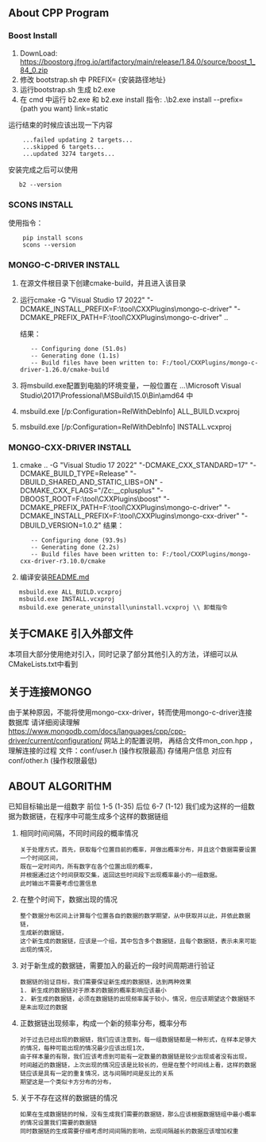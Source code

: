 ## About CPP Program
### Boost Install
1. DownLoad: https://boostorg.jfrog.io/artifactory/main/release/1.84.0/source/boost_1_84_0.zip
2. 修改 bootstrap.sh 中 PREFIX= {安装路径地址}
3. 运行bootstrap.sh 生成 b2.exe
4. 在 cmd 中运行 b2.exe 和 b2.exe install 
   指令: .\b2.exe install --prefix={path you want} link=static

运行结束的时候应该出现一下内容
```
    ...failed updating 2 targets... 
    ...skipped 6 targets...
    ...updated 3274 targets...
```
安装完成之后可以使用
```
   b2 --version
```

### SCONS INSTALL
使用指令：
```
    pip install scons  
    scons --version
```

### MONGO-C-DRIVER INSTALL
1. 在源文件根目录下创建cmake-build，并且进入该目录
2. 运行cmake -G "Visual Studio 17 2022" "-DCMAKE_INSTALL_PREFIX=F:\tool\CXXPlugins\mongo-c-driver" "-DCMAKE_PREFIX_PATH=F:\tool\CXXPlugins\mongo-c-driver"  .. 

   结果：
   ```
      -- Configuring done (51.0s)  
      -- Generating done (1.1s)
      -- Build files have been written to: F:/tool/CXXPlugins/mongo-c-driver-1.26.0/cmake-build
   ```
   
3. 将msbuild.exe配置到电脑的环境变量，一般位置在 ...\Microsoft Visual Studio\2017\Professional\MSBuild\15.0\Bin\amd64 中
4. msbuild.exe  [/p:Configuration=RelWithDebInfo] ALL_BUILD.vcxproj
5. msbuild.exe  [/p:Configuration=RelWithDebInfo] INSTALL.vcxproj


### MONGO-CXX-DRIVER INSTALL
1. cmake .. -G "Visual Studio 17 2022" "-DCMAKE_CXX_STANDARD=17" "-DCMAKE_BUILD_TYPE=Release" "-DBUILD_SHARED_AND_STATIC_LIBS=ON" -DCMAKE_CXX_FLAGS="/Zc:__cplusplus" "-DBOOST_ROOT=F:\tool\CXXPlugins\boost" "-DCMAKE_PREFIX_PATH=F:\tool\CXXPlugins\mongo-c-driver" "-DCMAKE_INSTALL_PREFIX=F:\tool\CXXPlugins\mongo-cxx-driver" "-DBUILD_VERSION=1.0.2"
   结果：
   ```
      -- Configuring done (93.9s)
      -- Generating done (2.2s)
      -- Build files have been written to: F:/tool/CXXPlugins/mongo-cxx-driver-r3.10.0/cmake
   ```
2. 编译安装[README.md](README.md)
```
   msbuild.exe ALL_BUILD.vcxproj
   msbuild.exe INSTALL.vcxproj
   msbuild.exe generate_uninstall\uninstall.vcxproj \\ 卸载指令
```

## 关于CMAKE 引入外部文件
本项目大部分使用绝对引入，同时记录了部分其他引入的方法，详细可以从CMakeLists.txt中看到

## 关于连接MONGO
由于某种原因，不能将使用mongo-cxx-driver，转而使用mongo-c-driver连接数据库
请详细阅读理解 https://www.mongodb.com/docs/languages/cpp/cpp-driver/current/configuration/ 网站上的配置说明，
再结合文件mon_con.hpp ，理解连接的过程
文件：conf/user.h (操作权限最高) 存储用户信息 对应有 conf/other.h (操作权限最低)

## ABOUT ALGORITHM
已知目标输出是一组数字 前位 1-5 (1-35) 后位 6-7 (1-12) 我们成为这样的一组数据为数据链，在程序中可能生成多个这样的数据链组
1. 相同时间间隔，不同时间段的概率情况
   ```
   关于处理方式，首先，获取每个位置目前的概率，并做出概率分布，并且这个数据需要设置一个时间区间，
   既在一定时间内，所有数字在各个位置出现的概率，
   并根据通过这个时间获取交集，返回这些时间段下出现概率最小的一组数据。
   此时输出不需要考虑位置信息
   ```
2. 在整个时间下，数据出现的情况
   ```
   整个数据分布区间上计算每个位置各自的数据的数学期望，从中获取并以此，并依此数据链，
   生成新的数据链，
   这个新生成的数据链，应该是一个组，其中包含多个数据链，且每个数据链，表示未来可能出现的情况，
   ```
3. 对于新生成的数据链，需要加入的最近的一段时间周期进行验证
   ```
   数据链的验证目标，我们需要保证新生成的数据链，达到两种效果
   1. 新生成的数据链对于原本的数据的概率影响应该最小
   2. 新生成的数据链，必须在数据链的出现频率属于较小，情况，但应该期望这个数据链不是未出现过的数据
   ```
4. 正数据链出现频率，构成一个新的频率分布，概率分布
   ```
   对于过去已经出现的数据链，我们应该注意到，每一组数据链都是一种形式，在样本足够大的情况，每种可能出现的情况最少应该出现1次，
   由于样本量的有限，我们应该考虑到可能有一定数量的数据链是较少出现或者没有出现，
   时间越近的数据链，上次出现的情况应该是比较长的，但是在整个时间线上看，这样的数据链应该是具有一定的重复情况，这与间隔时间是反比的关系
   期望这是一个类似卡方分布的分布，
   ```
5. 关于不存在这样的数据链的情况
   ```
   如果在生成数据链的时候，没有生成我们需要的数据链，那么应该根据数据链组中最小概率的情况设置我们需要的数据链
   同时数据链的生成需要仔细考虑时间间隔的影响，出现间隔越长的数据应该增加权重
   ```